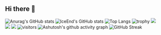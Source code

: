 ## Hi there 👋

<!--



- 🔭 I’m currently working on Design\ISP\Verification
- 🌱 I’m currently learning Verilog\System Verilog
- 👯 I’m looking to collaborate on 
- 🤔 I’m looking for help with 

-->

![Anurag's GitHub stats](https://github-readme-stats.vercel.app/api?username=Kenshin129)
![IceEnd's GitHub stats](https://github-immortality.vercel.app/api?username=Kenshin129)
![Top Langs](https://github-readme-stats.vercel.app/api/top-langs/?username=Kenshin129)
![trophy](https://github-profile-trophy.vercel.app/?username=Kenshin129)
<img src="https://img.shields.io/badge/-Verilog-E34F26?style=flat-square&logo=html5&logoColor=white" /> 
<img src="https://img.shields.io/badge/-SystemVerilog-1572B6?style=flat-square&logo=css3" /> 
<img src="https://img.shields.io/badge/-FPGA\IC-oringe?style=flat-square&logo=javascript" />
![visitors](https://visitor-badge.glitch.me/badge?page_id=page.id&left_color=green&right_color=red)
![Ashutosh's github activity graph](https://github-readme-activity-graph.vercel.app/graph?username=Kenshin129)
![GitHub Streak](https://streak-stats.demolab.com/?user=Kenshin129)
